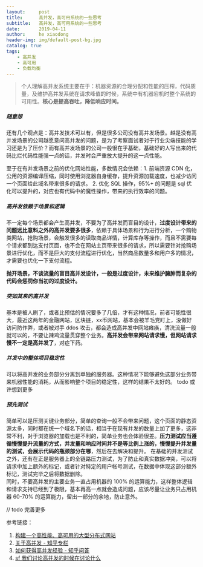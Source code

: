 ```yaml
---
layout:     post
title:      高并发，高可用系统的一些思考
subtitle:   高并发，高可用系统的一些思考
date:       2019-04-11
author:     he xiaodong
header-img: img/default-post-bg.jpg
catalog: true
tags:
    - 高并发
    - 高可用
    - 负载均衡
---
```


> 个人理解高并发系统主要在于：机器资源的合理分配和性能的压榨，代码质量，及维护高并发系统在请求峰值的时候，系统中有机器宕机时整个系统的可用性。**核心是提高吞吐，降低响应时间。**

##### 随意想
还有几个观点是：高并发技术可以有，但是很多公司没有高并发场景。越是没有高并发场景的公司越愿意问高并发的问题，是为了考察面试者对于行业尖端技能的学习还是为了压价？而有高并发场景的公司一般很在乎基础，基础好的人写出来的代码比烂代码性能强一点的话，并发时会严重放大提升的这一点性能。

至于在有并发场景之前的优化网站性能，多数情况会依赖：1. 前端资源 CDN 化，公用的资源编译压缩，同时使用浏览器自身缓存，提升资源加载速度，也减少访问一个页面给此域名带来很多的请求。 2. 优化 SQL 操作，95%+ 的问题是 sql 优化可以提升的，对应也有代码中的魔性操作，带来的执行效率的问题。


##### 高并发依赖于场景和逻辑
不一定每个场景都会产生高并发，不要为了高并发而盲目的设计，**过度设计带来的问题远比意料之外的高并发要多很多**，依赖于具体场景和行为进行分析，一个购物类网站，抢购场景，会触发很多的读取商品详情，计算库存等操作，而且不需要每个请求都到达支付页面，也不会在网站主页带来很多的请求，所以需要针对抢购场景进行优化，而不是巨大的支付流程进行优化，当然商品数量多和用户多的情况，才需要也优化一下支付流程。

**抛开场景，不谈流量的盲目高并发设计，一般是过度设计，未来维护臃肿而复杂的代码会惩罚你当初的过度设计。**

##### 突如其来的高并发
基本是被人刷了，或者比预估的情况要多了几倍，才有这种情况，前者可能性很大，最近这两年的金融网站，区块链，xx币网站，基本会被羊毛党盯上，没做好访问防作弊，或者被对手 ddos 攻击，都会造成高并发中网站瘫痪，清洗流量一般就可以的，不要让辣鸡流量贯穿整个业务。**高并发会带来网站请求慢，但网站请求慢不一定是高并发了**，对症下药。

##### 并发中的整体项目稳定性
可以将高并发的业务部分分离到单独的服务器。这种情况下能够避免这部分业务带来机器性能的消耗，从而影响整个项目的稳定性，这样的结果不太好的。
todo 或许想到更多

##### 预先测试
简单可以是压测关键业务部分，简单的查询一般不会带来问题，这个页面的静态资源太多，同时都在统一个域名下的话，相当于在现有并发的数量上加了更多，这非常不利，对于浏览器的加载也是不利的，简单业务也会体验很差。**压力测试应当遵循慢慢提升流量的方式，并发量和响应时间并不是等比例上涨的，慢慢提升并发量的测试，会展示代码的瓶颈部分在哪**，然后在去解决和提升。<bt />
在基础的并发测试之外，还有在正是服务器上的全链路压力测试，为了防止和真实数据冲突，可以将请求中加上额外的标记，或者针对特定的用户帐号测试，在数据中体现这部分额外标记，测试完毕之后将数据删除。<br />
同时，不要高并发的主要业务一直占用机器的 100% 的运算能力，这样整体逻辑和请求支持已经到了极限，基本再高一点就会造成问题，应该尽量让业务只占用机器 60-70% 的运算能力，留出一部分的余地，防止意外。

// todo 完善更多

参考链接：
1. [构建一个高性能、高可用的大型分布式网站](https://www.toutiao.com/a6573634116791566851/ "构建一个高性能、高可用的大型分布式网站")
2. [关于高并发 - 知乎专栏](https://zhuanlan.zhihu.com/p/38636111 "关于高并发")
3. [如何获得高并发经验 - 知乎问答](https://www.zhihu.com/question/40609661)
4. [sf 我们讨论高并发的时候在讨论什么](https://segmentfault.com/a/1190000019360335)
